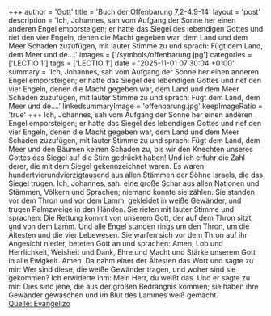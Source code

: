 +++
author = 'Gott'
title = 'Buch der Offenbarung 7,2-4.9-14'
layout = 'post'
description = 'Ich, Johannes, sah vom Aufgang der Sonne her einen anderen Engel emporsteigen; er hatte das Siegel des lebendigen Gottes und rief den vier Engeln, denen die Macht gegeben war, dem Land und dem Meer Schaden zuzufügen, mit lauter Stimme zu und sprach: Fügt dem Land, dem Meer und de....'
images = ['/symbols/offenbarung.jpg']
categories = ['LECTIO 1']
tags = ['LECTIO 1']
date = '2025-11-01 07:30:04 +0100'
summary = 'Ich, Johannes, sah vom Aufgang der Sonne her einen anderen Engel emporsteigen; er hatte das Siegel des lebendigen Gottes und rief den vier Engeln, denen die Macht gegeben war, dem Land und dem Meer Schaden zuzufügen, mit lauter Stimme zu und sprach: Fügt dem Land, dem Meer und de....'
linkedsummaryImage = 'offenbarung.jpg'
keepImageRatio = 'true'
+++
Ich, Johannes, sah vom Aufgang der Sonne her einen anderen Engel emporsteigen; er hatte das Siegel des lebendigen Gottes und rief den vier Engeln, denen die Macht gegeben war, dem Land und dem Meer Schaden zuzufügen, mit lauter Stimme zu und sprach:
Fügt dem Land, dem Meer und den Bäumen keinen Schaden zu, bis wir den Knechten unseres Gottes das Siegel auf die Stirn gedrückt haben!
Und ich erfuhr die Zahl derer, die mit dem Siegel gekennzeichnet waren.<!--more--> Es waren hundertvierundvierzigtausend aus allen Stämmen der Söhne Israels, die das Siegel trugen.
Ich, Johannes, sah: eine große Schar aus allen Nationen und Stämmen, Völkern und Sprachen; niemand konnte sie zählen. Sie standen vor dem Thron und vor dem Lamm, gekleidet in weiße Gewänder, und trugen Palmzweige in den Händen.
Sie riefen mit lauter Stimme und sprachen: Die Rettung kommt von unserem Gott, der auf dem Thron sitzt, und von dem Lamm.
Und alle Engel standen rings um den Thron, um die Ältesten und die vier Lebewesen. Sie warfen sich vor dem Thron auf ihr Angesicht nieder, beteten Gott an
und sprachen: Amen, Lob und Herrlichkeit, Weisheit und Dank, Ehre und Macht und Stärke unserem Gott in alle Ewigkeit. Amen.
Da nahm einer der Ältesten das Wort und sagte zu mir: Wer sind diese, die weiße Gewänder tragen, und woher sind sie gekommen?
Ich erwiderte ihm: Mein Herr, du weißt das. Und er sagte zu mir: Dies sind jene, die aus der großen Bedrängnis kommen; sie haben ihre Gewänder gewaschen und im Blut des Lammes weiß gemacht.<br> [Quelle: Evangelizo](https://evangeliumtagfuertag.org/DE/gospel)